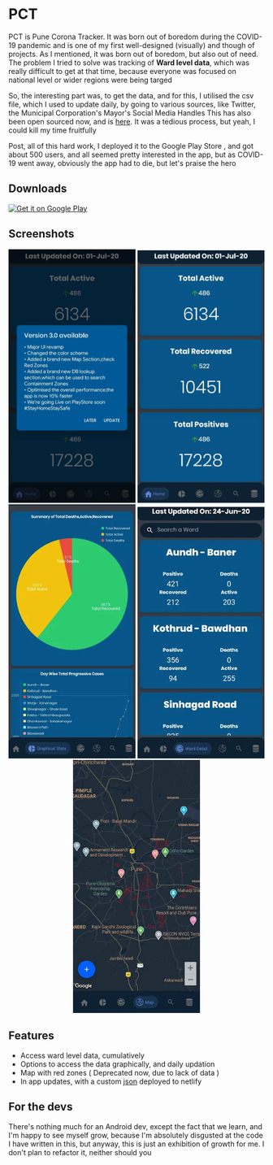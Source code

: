 # PCT

PCT is Pune Corona Tracker. It was born out of boredom during the COVID-19 pandemic and is one of my first well-designed (visually) and though of projects.
As I mentioned, it was born out of boredom, but also out of need.
The problem I tried to solve was tracking of **Ward level data**, which was really difficult to get at that time, because everyone was focused on national level or wider regions were being targed

So, the interesting part was, to get the data, and for this, I utilised the csv file, which I used to update daily, by going to various sources, like Twitter, the Municipal Corporation's Mayor's Social Media Handles
This has also been open sourced now, and is [here](https://github.com/ForceGT/PCTApi). It was a tedious process, but yeah, I could kill my time fruitfully

Post, all of this hard work, I deployed it to the Google Play Store , and got about 500 users, and all seemed
pretty interested in the app, but as COVID-19 went away, obviously the app had to die, but let's praise the hero

## Downloads

<a href='https://play.google.com/store/apps/details?id=com.gtxtreme.pct'><img alt='Get it on Google Play' src='https://play.google.com/intl/en_us/badges/static/images/badges/en_badge_web_generic.png' width="200px"/></a>

## Screenshots

<p style="text-align: center;">
  <img src="readme_images/PCT1.webp" width="250" alt="In App Updates"/>
  <img src="readme_images/PCT2.webp" width="250" alt="Home Screen"/>
  <img src="readme_images/PCT3.webp" width="250" alt="Graphical Data"/>
  <img src="readme_images/PCT4.webp" width="250" alt="Ward Level Data"/>
  <img src="readme_images/PCT5.webp" width="250" alt="Red Zones on The Map"/>
</p>


## Features

- Access ward level data, cumulatively
- Options to access the data graphically, and daily updation
- Map with red zones ( Deprecated now, due to lack of data )
- In app updates, with a custom [json](https://github.com/ForceGT/pct_api/blob/master/update_info.json) deployed to netlify 

## For the devs

There's nothing much for an Android dev, except the fact that we learn, and I'm happy to see myself grow, because I'm absolutely disgusted at the code I have written
in this, but anyway, this is just an exhibition of growth for me. I don't plan to refactor it, neither should you

